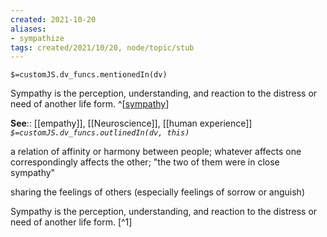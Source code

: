 ```yaml
---
created: 2021-10-20
aliases:
- sympathize
tags: created/2021/10/20, node/topic/stub
---
```

`$=customJS.dv_funcs.mentionedIn(dv)`

Sympathy is the perception, understanding, and reaction to the distress or need of another life form. 
^[[sympathy](https://en.wikipedia.org/wiki/Sympathy)]

**See**:: [[empathy]], [[Neuroscience]], [[human experience]]
*`$=customJS.dv_funcs.outlinedIn(dv, this)`*

a relation of affinity or harmony between people; whatever affects one correspondingly affects the other; "the two of them were in close sympathy"  

sharing the feelings of others (especially feelings of sorrow or anguish)  

Sympathy is the perception, understanding, and reaction to the distress or need of another life form. 
[^1]

